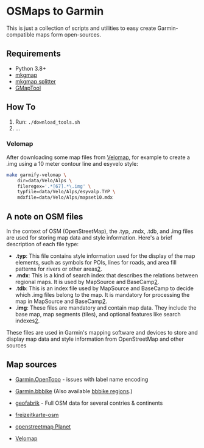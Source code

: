# OSMaps to Garmin

This is just a collection of scripts and utilities to easy create Garmin-compatible maps form open-sources.

## Requirements

 - Python 3.8+
 - [mkgmap](https://www.mkgmap.org.uk/download/mkgmap.html)
 - [mkgmap splitter](https://www.mkgmap.org.uk/doc/splitter.html)
 - [GMapTool](https://www.gmaptool.eu/en/content/linux-version)


## How To

1. Run: `./download_tools.sh`
2. ...

### Velomap

After downloading some map files from [Velomap](https://www.velomap.org/),
for example to create a .img using a 10 meter contour line and esyvelo style:


```bash
make garmify-velomap \
    dir=data/Velo/Alps \
    fileregex='.*[67].*\.img' \
    typfile=data/Velo/Alps/esyvalp.TYP \
    mdxfile=data/Velo/Alps/mapset10.mdx
```


## A note on OSM files

In the context of OSM (OpenStreetMap), the .typ, .mdx, .tdb, and .img files are used for storing map data and style information. Here's a brief description of each file type:

- **.typ**: This file contains style information used for the display of the map elements, such as symbols for POIs, lines for roads, and area fill patterns for rivers or other areas[2](https://www.gpspower.net/garmin-tutorials/353310-basecamp-installing-free-desktop-map.html).
- **.mdx**: This is a kind of search index that describes the relations between regional maps. It is used by MapSource and BaseCamp[2](https://www.gpspower.net/garmin-tutorials/353310-basecamp-installing-free-desktop-map.html).
- **.tdb**: This is an index file used by MapSource and BaseCamp to decide which .img files belong to the map. It is mandatory for processing the map in MapSource and BaseCamp[2](https://www.gpspower.net/garmin-tutorials/353310-basecamp-installing-free-desktop-map.html).
- **.img**: These files are mandatory and contain map data. They include the base map, map segments (tiles), and optional features like search indexes[2](https://www.gpspower.net/garmin-tutorials/353310-basecamp-installing-free-desktop-map.html).

These files are used in Garmin's mapping software and devices to store and display map data and style information from OpenStreetMap and other sources


## Map sources

 - [Garmin.OpenTopo](https://garmin.opentopomap.org/) - issues with label name encoding

 - [Garmin.bbbike](https://extract.bbbike.org/) (Also available [bbbike regions](https://download3.bbbike.org/osm/garmin/region/).)

 - [geofabrik](https://download.geofabrik.de/) - Full OSM data for several contries & continents

 - [freizeitkarte-osm](http://www.freizeitkarte-osm.de/)

 - [openstreetmap Planet](https://wiki.openstreetmap.org/wiki/Planet.osm#Downloading)

 - [Velomap](https://www.velomap.org/)

